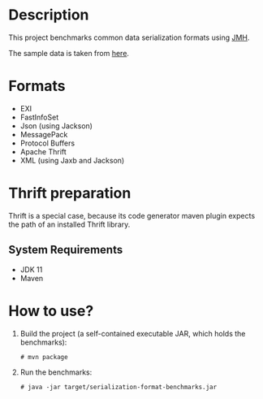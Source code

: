 # Description

This project benchmarks common data serialization formats using [JMH](http://openjdk.java.net/projects/code-tools/jmh/).

The sample data is taken from [here](https://github.com/maximn/SerializationPerformanceTest_CSharp/blob/master/SerializationPerformanceTest/TestData/BelgianBeer/Data/beers.xml).

# Formats

- EXI
- FastInfoSet
- Json (using Jackson)
- MessagePack
- Protocol Buffers
- Apache Thrift
- XML (using Jaxb and Jackson)

# Thrift preparation

Thrift is a special case, because its code generator maven plugin expects the path of an installed Thrift library.


## System Requirements

* JDK 11
* Maven 

# How to use?

1. Build the project (a self-contained executable JAR, which holds the benchmarks):

    ```
    # mvn package
    ```

2. Run the benchmarks:

    ```
    # java -jar target/serialization-format-benchmarks.jar
    ```
